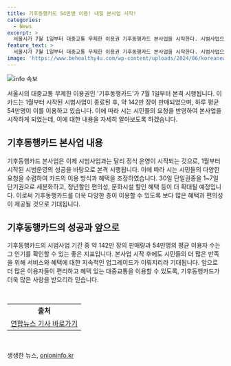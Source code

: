 ```yaml
---
title: 기후동행카드 54만명 이용! 내일 본사업 시작!
categories:
  - News
excerpt: >
  서울시가 7월 1일부터 대중교통 무제한 이용권 기후동행카드 본사업을 시작한다. 시범사업으로 142만장의 판매량을 기록하며 54만명이 평균적으로 이용 중인데, 1~7일 단기권을 추가하고 청년할인 및 문화시설 할인 혜택을 확대하여 시민 요청을 수용했다.
feature_text: >
  서울시가 7월 1일부터 대중교통 무제한 이용권 기후동행카드 본사업을 시작한다. 시범사업으로 142만장의 판매량을 기록하며 54만명이 평균적으로 이용 중인데, 1~7일 단기권을 추가하고 청년할인 및 문화시설 할인 혜택을 확대하여 시민 요청을 수용했다.
image: 'https://www.behealthy4u.com/wp-content/uploads/2024/06/koreanews.jpg'
---
```


<p><img src="https://www.behealthy4u.com/wp-content/uploads/2024/06/koreanews.jpg" alt="info 속보" /></p>

<p>서울시의 대중교통 무제한 이용권인 '기후동행카드'가 7월 1일부터 본격 시행됩니다. 이 카드는 1월부터 시작된 시범사업이 종료된 후, 약 142만 장이 판매되었으며, 하루 평균 54만명이 이를 이용하고 있습니다. 이에 따라 시는 시민들의 요청을 반영하여 본사업을 시작하게 되었는데, 이에 대한 내용을 자세히 알아보도록 하겠습니다. </p>

<h2 data-ke-size="size26">기후동행카드 본사업 내용</h2>

<p data-ke-size="size16">기후동행카드 본사업은 이제 시범사업과는 달리 정식 운영이 시작되는 것으로, 1월부터 시작된 시범운영의 성공을 바탕으로 본격 시행됩니다. 이에 따라 시는 시민들의 다양한 요청을 수렴하여 카드의 이용 방식과 혜택을 조정하였습니다. 30일 단일권종을 1~7일 단기권으로 세분화하고, 청년할인 편의성, 문화시설 할인 혜택 등이 더 확대될 예정입니다. 이로써 기후동행카드를 더욱 다양한 층이 이용할 수 있도록 보다 많은 혜택과 편의성이 제공될 것으로 기대됩니다.</p>

<h2 data-ke-size="size26">기후동행카드의 성공과 앞으로</h2>

<p data-ke-size="size16">기후동행카드의 시범사업 기간 중 약 142만 장의 판매량과 54만명의 평균 이용자 수는 그 인기를 확인할 수 있는 좋은 지표입니다. 본사업 시작 후에도 시민들의 더 많은 만족을 위해 서비스와 혜택에 대한 지속적인 업그레이드가 이뤄지리라 기대됩니다. 앞으로 더 많은 이용자들이 편리하고 혜택 있는 대중교통을 이용할 수 있도록, 기후동행카드가 더욱 많은 사랑을 받으리라 믿습니다.</p>

<p data-ke-size="size16">&nbsp;</p>

<table>
    <tbody>
        <tr>
            <td style="text-align: center; height: 17px;"><b>출처</b></td>
        </tr>
        <tr>
            <td style="text-align: center; height: 17px;"><a href="https://www.yna.co.kr/view/AKR20210630151400001" target="_blank" rel="noopener">연합뉴스 기사 바로가기</a></td>
        </tr>
    </tbody>
</table>

<p data-ke-size="size16">&nbsp;</p>
생생한 뉴스, <a href="https://onioninfo.kr" rel="dofollow">onioninfo.kr</a>


